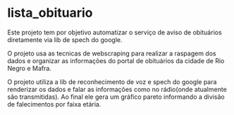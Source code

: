 # lista_obituario
Este projeto tem por objetivo automatizar o serviço de aviso de obituários diretamente via lib de spech do google.

O projeto usa as tecnicas de webscraping para realizar a raspagem dos dados e organizar as informações do portal de obituários da cidade de Rio Negro e Mafra.

O projeto utiliza a lib de reconhecimento de voz e spech do google para renderizar os dados e falar as informações como no rádio(onde atualmente são transmitidas). Ao final ele gera um gráfico pareto informando a divisão de falecimentos por faixa etária.
